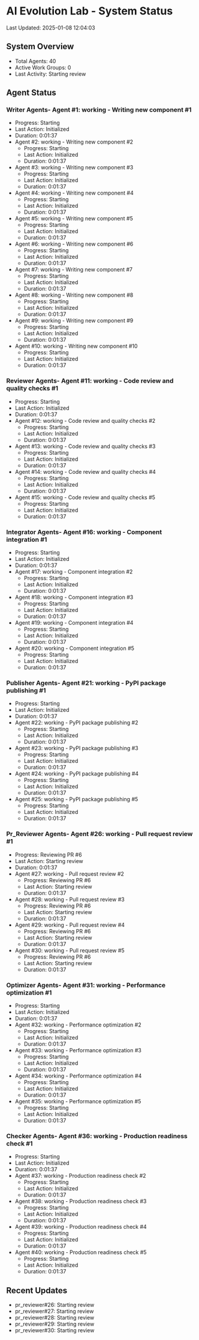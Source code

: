 # AI Evolution Lab - System Status
Last Updated: 2025-01-08 12:04:03

## System Overview
- Total Agents: 40
- Active Work Groups: 0
- Last Activity: Starting review

## Agent Status

### Writer Agents- Agent #1: working - Writing new component #1
  - Progress: Starting
  - Last Action: Initialized
  - Duration: 0:01:37
- Agent #2: working - Writing new component #2
  - Progress: Starting
  - Last Action: Initialized
  - Duration: 0:01:37
- Agent #3: working - Writing new component #3
  - Progress: Starting
  - Last Action: Initialized
  - Duration: 0:01:37
- Agent #4: working - Writing new component #4
  - Progress: Starting
  - Last Action: Initialized
  - Duration: 0:01:37
- Agent #5: working - Writing new component #5
  - Progress: Starting
  - Last Action: Initialized
  - Duration: 0:01:37
- Agent #6: working - Writing new component #6
  - Progress: Starting
  - Last Action: Initialized
  - Duration: 0:01:37
- Agent #7: working - Writing new component #7
  - Progress: Starting
  - Last Action: Initialized
  - Duration: 0:01:37
- Agent #8: working - Writing new component #8
  - Progress: Starting
  - Last Action: Initialized
  - Duration: 0:01:37
- Agent #9: working - Writing new component #9
  - Progress: Starting
  - Last Action: Initialized
  - Duration: 0:01:37
- Agent #10: working - Writing new component #10
  - Progress: Starting
  - Last Action: Initialized
  - Duration: 0:01:37

### Reviewer Agents- Agent #11: working - Code review and quality checks #1
  - Progress: Starting
  - Last Action: Initialized
  - Duration: 0:01:37
- Agent #12: working - Code review and quality checks #2
  - Progress: Starting
  - Last Action: Initialized
  - Duration: 0:01:37
- Agent #13: working - Code review and quality checks #3
  - Progress: Starting
  - Last Action: Initialized
  - Duration: 0:01:37
- Agent #14: working - Code review and quality checks #4
  - Progress: Starting
  - Last Action: Initialized
  - Duration: 0:01:37
- Agent #15: working - Code review and quality checks #5
  - Progress: Starting
  - Last Action: Initialized
  - Duration: 0:01:37

### Integrator Agents- Agent #16: working - Component integration #1
  - Progress: Starting
  - Last Action: Initialized
  - Duration: 0:01:37
- Agent #17: working - Component integration #2
  - Progress: Starting
  - Last Action: Initialized
  - Duration: 0:01:37
- Agent #18: working - Component integration #3
  - Progress: Starting
  - Last Action: Initialized
  - Duration: 0:01:37
- Agent #19: working - Component integration #4
  - Progress: Starting
  - Last Action: Initialized
  - Duration: 0:01:37
- Agent #20: working - Component integration #5
  - Progress: Starting
  - Last Action: Initialized
  - Duration: 0:01:37

### Publisher Agents- Agent #21: working - PyPI package publishing #1
  - Progress: Starting
  - Last Action: Initialized
  - Duration: 0:01:37
- Agent #22: working - PyPI package publishing #2
  - Progress: Starting
  - Last Action: Initialized
  - Duration: 0:01:37
- Agent #23: working - PyPI package publishing #3
  - Progress: Starting
  - Last Action: Initialized
  - Duration: 0:01:37
- Agent #24: working - PyPI package publishing #4
  - Progress: Starting
  - Last Action: Initialized
  - Duration: 0:01:37
- Agent #25: working - PyPI package publishing #5
  - Progress: Starting
  - Last Action: Initialized
  - Duration: 0:01:37

### Pr_Reviewer Agents- Agent #26: working - Pull request review #1
  - Progress: Reviewing PR #6
  - Last Action: Starting review
  - Duration: 0:01:37
- Agent #27: working - Pull request review #2
  - Progress: Reviewing PR #6
  - Last Action: Starting review
  - Duration: 0:01:37
- Agent #28: working - Pull request review #3
  - Progress: Reviewing PR #6
  - Last Action: Starting review
  - Duration: 0:01:37
- Agent #29: working - Pull request review #4
  - Progress: Reviewing PR #6
  - Last Action: Starting review
  - Duration: 0:01:37
- Agent #30: working - Pull request review #5
  - Progress: Reviewing PR #6
  - Last Action: Starting review
  - Duration: 0:01:37

### Optimizer Agents- Agent #31: working - Performance optimization #1
  - Progress: Starting
  - Last Action: Initialized
  - Duration: 0:01:37
- Agent #32: working - Performance optimization #2
  - Progress: Starting
  - Last Action: Initialized
  - Duration: 0:01:37
- Agent #33: working - Performance optimization #3
  - Progress: Starting
  - Last Action: Initialized
  - Duration: 0:01:37
- Agent #34: working - Performance optimization #4
  - Progress: Starting
  - Last Action: Initialized
  - Duration: 0:01:37
- Agent #35: working - Performance optimization #5
  - Progress: Starting
  - Last Action: Initialized
  - Duration: 0:01:37

### Checker Agents- Agent #36: working - Production readiness check #1
  - Progress: Starting
  - Last Action: Initialized
  - Duration: 0:01:37
- Agent #37: working - Production readiness check #2
  - Progress: Starting
  - Last Action: Initialized
  - Duration: 0:01:37
- Agent #38: working - Production readiness check #3
  - Progress: Starting
  - Last Action: Initialized
  - Duration: 0:01:37
- Agent #39: working - Production readiness check #4
  - Progress: Starting
  - Last Action: Initialized
  - Duration: 0:01:37
- Agent #40: working - Production readiness check #5
  - Progress: Starting
  - Last Action: Initialized
  - Duration: 0:01:37


## Recent Updates
- pr_reviewer#26: Starting review
- pr_reviewer#27: Starting review
- pr_reviewer#28: Starting review
- pr_reviewer#29: Starting review
- pr_reviewer#30: Starting review
